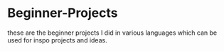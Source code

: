 # Beginner-Projects

these are the beginner projects I did in various languages which can be used for inspo projects and ideas. 
